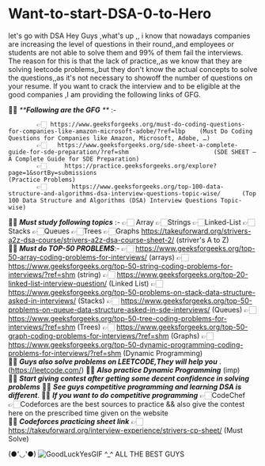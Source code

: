 # Want-to-start-DSA-0-to-Hero
let's go with DSA
 Hey Guys ,what's up ,, i know that nowadays companies are increasing the level of questions in their round,,and employees or students are not able to solve them and 99% of them fail the interviews. The reason for this is that the lack of practice,,as we know that they are solving leetcode problems,,but they don't know the actual concepts to solve the questions,,as it's not necessary to showoff the number of questions on your resume. If you want to crack the interview and to be eligible at the good companies ,I am providing the following links of GFG.                                                                                                        

🚀✨  _****Following are the GFG** **_ :-   
           
            👉🏻 https://www.geeksforgeeks.org/must-do-coding-questions-for-companies-like-amazon-microsoft-adobe/?ref=lbp    (Must Do Coding Questions for Companies like Amazon, Microsoft, Adobe, …)                           
            👉🏻   https://www.geeksforgeeks.org/sde-sheet-a-complete-guide-for-sde-preparation/?ref=shm                        (SDE SHEET – A Complete Guide for SDE Preparation)                                               
            👉🏻     https://practice.geeksforgeeks.org/explore?page=1&sortBy=submissions                                         (Practice Problems)                                                                           
            👉🏻       https://www.geeksforgeeks.org/top-100-data-structure-and-algorithms-dsa-interview-questions-topic-wise/      (Top 100 Data Structure and Algorithms (DSA) Interview Questions Topic-wise)  
                                                                          
🚀✨  _**Must study following topics**_ :-   👉🏻 Array     👉🏻Strings     👉🏻Linked-List     👉🏻Stacks     👉🏻Queues     👉🏻Trees     👉🏻Graphs                                                                                                                                   https://takeuforward.org/strivers-a2z-dsa-course/strivers-a2z-dsa-course-sheet-2/       (striver's A to Z)                                                                                                           
🚀✨  _**Must do TOP-50 PROBLEMS**_:-        👉🏻 https://www.geeksforgeeks.org/top-50-array-coding-problems-for-interviews/               (arrays)                                                                                                                    👉🏻 https://www.geeksforgeeks.org/top-50-string-coding-problems-for-interviews/?ref=shm        (string)                                                                                                                    👉🏻 https://www.geeksforgeeks.org/top-20-linked-list-interview-question/                        (Linked List)                                                                                                               👉🏻 https://www.geeksforgeeks.org/top-50-problems-on-stack-data-structure-asked-in-interviews/            (Stacks)                                                                                                         👉🏻 https://www.geeksforgeeks.org/top-50-problems-on-queue-data-structure-asked-in-sde-interviews/          (Queues)                                                                                                         👉🏻 https://www.geeksforgeeks.org/top-50-tree-coding-problems-for-interviews/?ref=shm                   (Trees)                                                                                                           👉🏻 https://www.geeksforgeeks.org/top-50-graph-coding-problems-for-interviews/?ref=shm                (Graphs)                                                                                                          👉🏻 https://www.geeksforgeeks.org/top-50-dynamic-programming-coding-problems-for-interviews/?ref=shm  (Dynamic Programming)                                             
 🚀✨   **_Guys also solve problems on LEETCODE,They will help you_** .   (https://leetcode.com/)
 🚀✨   **_Also practice Dynamic Programming_**  (imp)  
 🚀✨   **_Start giving contest after getting some decent confidence in solving problems_**
 🚀✨   **_See guys competitive programming and learning DSA is different_**.
 🚀✨   **_If you want to do competitive programming_**             👉🏻CodeChef   👉🏻Codeforces          are the best sources to practice && also give the contest here on the prescribed time given on the website           
 🚀✨    **_Codeforces practicing sheet link_**    👉🏻 https://takeuforward.org/interview-experience/strivers-cp-sheet/                 (Must Solve)                  
                   
                                  
                               
   (●'◡'●)  ![GoodLuckYesGIF](https://github.com/Dynamic-Aryan/Want-to-start-DSA-0-to-Hero/assets/97832985/bcdac772-2624-4b77-bcd5-17b68667c3a9)
   ^_^    ALL THE BEST GUYS                                            

                                                                                                                      
        
            
